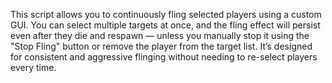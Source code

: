 This script allows you to continuously fling selected players using a custom GUI. 
You can select multiple targets at once, and the fling effect will persist even after they die and respawn — 
unless you manually stop it using the "Stop Fling" button or remove the player from the target list. 
It’s designed for consistent and aggressive flinging without needing to re-select players every time.

